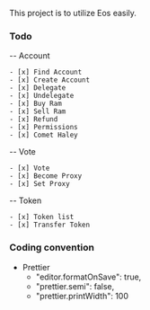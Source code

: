 This project is to utilize Eos easily.

### Todo

-- Account
``` 
- [x] Find Account
- [x] Create Account
- [x] Delegate
- [x] Undelegate
- [x] Buy Ram
- [x] Sell Ram
- [x] Refund
- [x] Permissions
- [x] Comet Haley
```

-- Vote
```
- [x] Vote
- [x] Become Proxy
- [x] Set Proxy
```

-- Token
```
- [x] Token list
- [x] Transfer Token
```

### Coding convention
* Prettier
  * "editor.formatOnSave": true,
  * "prettier.semi": false,
  * "prettier.printWidth": 100
